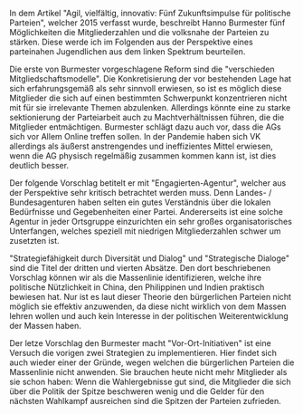 In dem Artikel "Agil, vielfältig, innovativ: Fünf Zukunftsimpulse für politische Parteien", welcher 2015 verfasst wurde, beschreibt Hanno Burmester fünf Möglichkeiten die Mitgliederzahlen und die volksnahe der Parteien zu stärken. Diese werde ich im Folgenden aus der Perspektive eines parteinahen Jugendlichen aus dem linken Spektrum beurteilen.

Die erste von Burmester vorgeschlagene Reform sind die "verschieden Mitgliedschaftsmodelle". Die Konkretisierung der vor bestehenden Lage hat sich erfahrungsgemäß als sehr sinnvoll erwiesen, so ist es möglich diese Mitglieder die sich auf einen bestimmten Schwerpunkt konzentrieren nicht mit für sie irrelevante Themen abzulenken. Allerdings könnte eine zu starke sektionierung der Parteiarbeit auch zu Machtverhältnissen führen, die die Mitglieder entmächtigen. 
Burmester schlägt dazu auch vor, dass die AGs sich vor Allem Online treffen sollen. In der Pandemie haben sich VK allerdings als äußerst anstrengendes und ineffizientes Mittel erwiesen, wenn die AG physisch regelmäßig zusammen kommen kann ist, ist dies deutlich besser.

Der folgende Vorschlag betitelt er mit "Engagierten-Agentur", welcher aus der Perspektive sehr kritisch betrachtet werden muss. Denn Landes- / Bundesagenturen haben selten ein gutes Verständnis über die lokalen Bedürfnisse und Gegebenheiten einer Partei. Andererseits ist eine solche Agentur in jeder Ortsgruppe einzurichten ein sehr großes organisatorisches Unterfangen, welches speziell mit niedrigen Mitgliederzahlen schwer um zusetzten ist.

"Strategiefähigkeit durch Diversität und Dialog" und "Strategische Dialoge" sind die Titel der dritten und vierten Absätze. Den dort beschriebenen Vorschlag können wir als die Massenlinie identifizieren, welche ihre politische Nützlichkeit in China, den Philippinen und Indien praktisch bewiesen hat. Nur ist es laut dieser Theorie den bürgerlichen Parteien nicht möglich sie effektiv anzuwenden, da diese nicht wirklich von dem Massen lehren wollen und auch kein Interesse in der politischen Weiterentwicklung der Massen haben.

Der letze Vorschlag den Burmester macht "Vor-Ort-Initiativen" ist eine Versuch die vorigen zwei Strategien zu implementieren. Hier findet sich auch wieder einer der Gründe, wegen welchen die bürgerlichen Parteien die Massenlinie nicht anwenden. Sie brauchen heute nicht mehr Mitglieder als sie schon haben: Wenn die Wahlergebnisse gut sind, die Mitglieder die sich über die Politik der Spitze beschweren wenig und die Gelder für den nächsten Wahlkampf ausreichen sind die Spitzen der Parteien zufrieden.  



